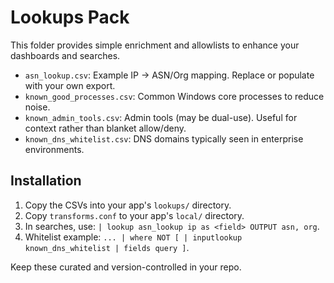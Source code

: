 # Lookups Pack

This folder provides simple enrichment and allowlists to enhance your dashboards and searches.

- `asn_lookup.csv`: Example IP → ASN/Org mapping. Replace or populate with your own export.
- `known_good_processes.csv`: Common Windows core processes to reduce noise.
- `known_admin_tools.csv`: Admin tools (may be dual-use). Useful for context rather than blanket allow/deny.
- `known_dns_whitelist.csv`: DNS domains typically seen in enterprise environments.

## Installation

1. Copy the CSVs into your app's `lookups/` directory.
2. Copy `transforms.conf` to your app's `local/` directory.
3. In searches, use: `| lookup asn_lookup ip as <field> OUTPUT asn, org`.
4. Whitelist example: `... | where NOT [ | inputlookup known_dns_whitelist | fields query ]`.

Keep these curated and version-controlled in your repo.
